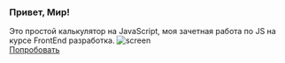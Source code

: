 ### **Привет, Мир!** ###
Это простой калькулятор на JavaScript, моя зачетная работа по JS на курсе FrontEnd разработка.
![screen](https://user-images.githubusercontent.com/5484416/200491512-962f46c7-bd44-48a3-b6b5-9e6ae78da21a.png)  
[Попробовать](https://vhar.github.io/jscalc/)
